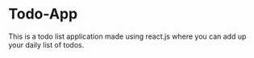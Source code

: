 # Todo-App

This is a todo list application made using react.js where you can add up your daily list of todos.


